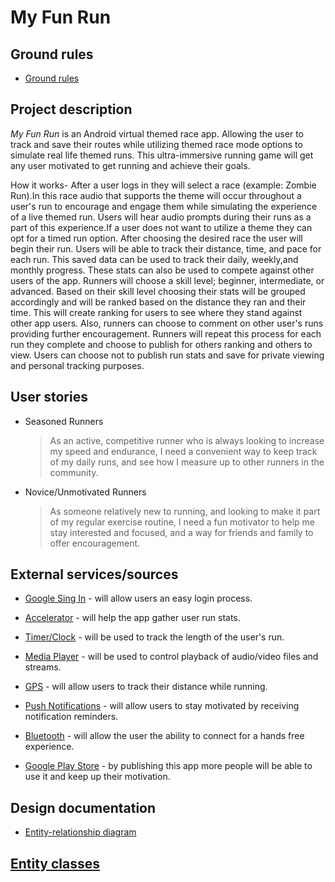 # My Fun Run

## Ground rules

 * [Ground rules](ground-rules.md)

## Project description 

_My Fun Run_ is an Android virtual themed race app. Allowing the user to track and save their
 routes while utilizing themed race mode options to simulate real life themed runs. This
 ultra-immersive running game will get any user motivated to get running and achieve their goals.
 
 How it works- After a user logs in they will select a race (example: Zombie Run).In this race 
 audio that supports the theme will occur throughout a user's run to encourage and engage them
 while simulating the experience of a live themed run. Users will hear audio prompts during their
 runs as a part of this experience.If a user does not want to utilize a theme they can opt for a 
 timed run option. After choosing the desired race the user will begin their run. Users will be 
 able to track their distance, time, and pace for each run. This saved data can be used to track
 their daily, weekly,and monthly progress. These stats can also be used to compete against other 
 users of the app. Runners will choose a skill level; beginner, intermediate, or advanced. Based
 on their skill level choosing their stats will be grouped accordingly and will be ranked based on
 the distance they ran and their time. This will create ranking for users to see where they stand
 against other app users. Also, runners can choose to comment on other user's runs providing further
 encouragement. Runners will repeat this process for each run they complete and choose to publish 
 for others ranking and others to view. Users can choose not to publish run stats and save for
 private viewing and personal tracking purposes.

## User stories

* Seasoned Runners

    > As an active, competitive runner who is always looking to increase my speed and endurance, I need a convenient way to keep track of my daily runs,
      and see how I measure up to other runners in the community.
	
* Novice/Unmotivated Runners
	
	> As someone relatively new to running, and looking to make it part of my regular exercise routine, I need a fun motivator to help me stay interested and focused,
      and a way for friends and family to offer encouragement.

## External services/sources

   * [Google Sing In](https://developers.google.com/android/guides/http-auth) - will allow users an easy login process.

   * [Accelerator](https://developer.android.com/guide/topics/sensors/sensors_motion) - will help the app gather user run stats.
   
   * [Timer/Clock](https://developer.android.com/guide/components/intents-common#CreateTimer) - will be used to track the length of the user's run.
     
   * [Media Player](https://developer.android.com/reference/android/media/MediaPlayer) - will be used to control playback of audio/video files and streams.
      
   * [GPS](https://developer.android.com/training/articles/wear-location-detection) - will allow users to track their distance while running.

   * [Push Notifications](https://developer.android.com/guide/topics/ui/notifiers/notifications) - will allow users to stay motivated by receiving notification reminders.
     
   * [Bluetooth](https://developer.android.com/guide/topics/connectivity/bluetooth) - will allow the user the ability to connect for a hands free experience.
     
   * [Google Play Store](https://developer.android.com/distribute/google-play) - by publishing this app more people will be able to use it and keep up their motivation.


## Design documentation

   * [Entity-relationship diagram](docs/erd.md)

## [Entity classes](https://github.com/my-fun-run/funrun-service/tree/master/src/main/java/edu/cnm/deepdive/funrun/model/entity)

